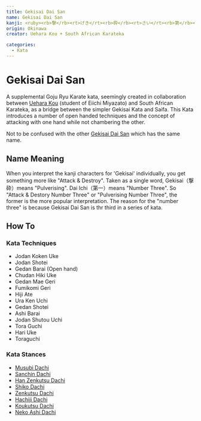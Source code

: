 ```yaml
---
title: Gekisai Dai San
name: Gekisai Dai San
kanji: <ruby><rb>撃</rb><rt>げき</rt><rb>砕</rb><rt>さい</rt><rb>第</rb><rt>だい</rt><rb>三</rb><rt>さん</rt></ruby>
origin: Okinawa
creator: Uehara Kou + South African Karateka

categories:
  - Kata
---
```


# Gekisai Dai San

<Infobox/>

A supplemental Goju Ryu Karate kata, seemingly created in collaboration between [Uehara Kou](/docs/people/uehara-kou.md) (student of Eiichi Miyazato) and South African Karateka, as a bridge between the simpler Gekisai Kata and Saifa. This Kata introduces a number of open handed techniques and the concept of attacking with one hand while not chambering the other.

Not to be confused with the other [Gekisai Dai San](/docs/kata/gekisai-dai-san.md) which has the same name. 

## Name Meaning

When you interpret the kanji characters for 'Gekisai' individually, you get something more like "Attack & Destroy".
Taken as a single word, Gekisai（撃砕）means "Pulverising​". Dai Ichi（第一）means "Number Three".
So "Attack & Destory Number Three" or "Pulverising Number Three", the former is the more popular interpretation.
The reason for the "number three" is because Gekisai Dai San is thr third in a series of kata.

## How To

<Wiki-Video url="https://youtu.be/siz96wMRDkI" />

### Kata Techniques

- Jodan Koken Uke
- Jodan Shotei
- Gedan Barai (Open hand)
- Chudan Hiki Uke
- Gedan Mae Geri
- Fumikomi Geri
- Hiji Ate
- Ura Ken Uchi
- Gedan Shotei
- Ashi Barai
- Jodan Shutou Uchi
- Tora Guchi
- Hari Uke
- Toraguchi

### Kata Stances

- [Musubi Dachi](/stances#musubi_dachi)
- [Sanchin Dachi](/stances#sanchin_dachi)
- [Han Zenkutsu Dachi](/stances#hanzenkutsu_dachi)
- [Shiko Dachi](/stances#shiko_dachi)
- [Zenkutsu Dachi](/stances#zenkutsu_dachi)
- [Hachiji Dachi](/stances#hachiji_dachi)
- [Koukutsu Dachi](/stances#koukutsu_dachi)
- [Neko Ashi Dachi](/stances#neko_ashi_dachi)

